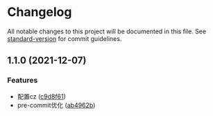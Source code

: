 # Changelog

All notable changes to this project will be documented in this file. See [standard-version](https://github.com/conventional-changelog/standard-version) for commit guidelines.

## 1.1.0 (2021-12-07)


### Features

* 配置cz ([c9d8f61](https://github.com/runninguo/taro3-demo/commit/c9d8f6194fbd74a213e19e9ba2b6b163bf538d29))
* pre-commit优化 ([ab4962b](https://github.com/runninguo/taro3-demo/commit/ab4962b4e926cfc8808045f0a4e30a5c0feff145))
